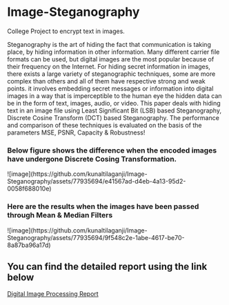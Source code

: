 # Image-Steganography
College Project to encrypt text in images.

Steganography is the art of hiding the fact that communication is taking place, by hiding information in other information. Many different carrier file formats can be used, but digital images are the most popular because of their frequency on the Internet. For hiding secret information in images, there exists a large variety of steganographic techniques, some are more complex than others and all of them have respective strong and weak points. it involves embedding secret messages or information into digital images in a way that is imperceptible to the human eye the hidden data can be in the form of text, images, audio, or video. This paper deals with hiding text in an image file using Least Significant Bit (LSB) based Steganography, Discrete Cosine Transform (DCT) based Steganography. The performance and comparison of these  techniques is evaluated on the basis of the parameters MSE, PSNR, Capacity & Robustness!


<h3>Below figure shows the difference when the encoded images have undergone Discrete Cosing Transformation.</h3>
![image](https://github.com/kunaltilaganji/Image-Steganography/assets/77935694/e41567ad-d4eb-4a13-95d2-0058f688010e)


<h3>Here are the results when the images have been passed through Mean & Median Filters</h3>
![image](https://github.com/kunaltilaganji/Image-Steganography/assets/77935694/9f548c2e-1abe-4617-be70-8a87ba96a17d)




<h2>You can find the detailed report using the link below</h2>
<a href = https://viswharajhospital-my.sharepoint.com/:w:/g/personal/1032202057_mitwpu_ac_in/EaHcB5sRr35DlvDxiJqHT4sBMPXlzjNMLPgO3U0nOWHFOw>Digital Image Processing Report </a>
